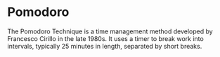 # Pomodoro
The Pomodoro Technique is a time management method developed by Francesco Cirillo in the late 1980s. It uses a timer to break work into intervals, typically 25 minutes in length, separated by short breaks.
